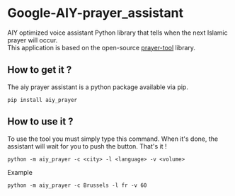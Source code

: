 # Google-AIY-prayer_assistant
AIY optimized voice assistant Python library that tells when the next Islamic prayer will occur.\
This application is based on the open-source [prayer-tool](https://github.com/Nabil-Lahssini/prayer_assistant) library.

## How to get it ?
The aiy prayer assistant is a python package available via pip.
```
pip install aiy_prayer
```
## How to use it ?
To use the tool you must simply type this command. When it's done, the assistant will wait for you to push the button. That's it !
```
python -m aiy_prayer -c <city> -l <language> -v <volume>
```
Example
```
python -m aiy_prayer -c Brussels -l fr -v 60
```